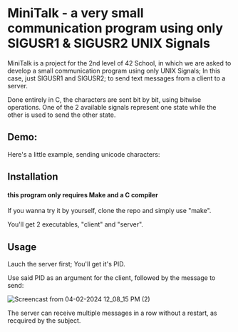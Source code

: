 
# MiniTalk - a very small communication program using only SIGUSR1 & SIGUSR2 UNIX Signals

MiniTalk is a project for the 2nd level of 42 School, in which we are asked to develop a small communication program using only UNIX Signals; In this case, just SIGUSR1 and SIGUSR2; to send text messages from a client to a server.

Done entirely in C, the characters are sent bit by bit, using bitwise operations. One of the 2 available signals represent one state while the other is used to send the other state.

## Demo:

Here's a little example, sending unicode characters:

## Installation
#### this program only requires Make and a C compiler

If you wanna try it by yourself, clone the repo and simply use "make".

You'll get 2 executables, "client" and "server".

## Usage

Lauch the server first; You'll get it's PID.

Use said PID as an argument for the client, followed by the message to send:

![Screencast from 04-02-2024 12_08_15 PM (2)](https://github.com/BaristAlana/Minitalk/assets/116071435/820a4713-f047-4c93-9ccc-d33b77684601)


The server can receive multiple messages in a row without a restart, as recquired by the subject.
